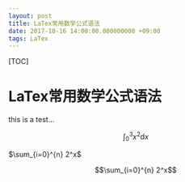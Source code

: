 ```yaml
---
layout: post
title: LaTex常用数学公式语法
date: 2017-10-16 14:00:00.000000000 +09:00
tags: LaTex
---
```


[TOC]

# LaTex常用数学公式语法

this is a test...

$$\int_0^3 x^2\mathrm{d}x$$

$\sum_{i=0}^{n} 2^x$

$$\sum_{i=0}^{n} 2^x$$

